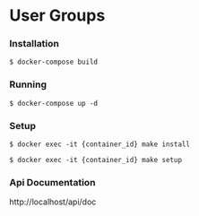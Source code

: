# User Groups

### Installation

`$ docker-compose build`

### Running

`$ docker-compose up -d`

### Setup

`$ docker exec -it {container_id} make install`

`$ docker exec -it {container_id} make setup`

### Api Documentation

http://localhost/api/doc
